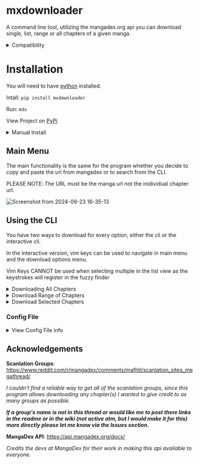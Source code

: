 # mxdownloader
A command line tool, utilizing the mangadex.org api you can download single, list, range or all chapters of a given manga. 

<details>
<summary>Compatibility</summary>

Windows: In Progress 

Linux: Ok

Mac: Error msg may appear during the download process but the download should go through regardless. This is on my list of things to work on going forward. 

**As of 12/17/24**

</details>

# Installation 

You will need to have [python](https://www.python.org/) installed. 


Intall: `pip install mxdownloader` 

Run: `mdx` 


View Project on [PyPi](https://pypi.org/project/mxdownloader/)

<details>
<summary>Manual Install</summary>  

  
- #### Clone repo: `git clone https://github.com/Hiro427/mxdownloader.git /path/to/directory`

- #### Navigate to the project directory: `cd path/to/project` 

- #### Install the requirements: `pip or pip3 install -r requirements.txt`

- #### Run: cd into mxdownloader/mxdownloader: `python/python3 -m mxdownloader.mdx` 
</details>



## Main Menu 

The main functionality is the same for the program whether you decide to copy and paste the url from mangadex or to search from the CLI. 

PLEASE NOTE: The URL must be the manga url not the inidividual chapter url. 

![Screenshot from 2024-09-23 16-35-13](https://github.com/user-attachments/assets/043f42e7-6fb9-4634-bdc2-bf1030577f44)

## Using the CLI 
You have two ways to download for every option, either the cli or the interactive cli.

In the interactive version, vim keys can be used to navigate in main menu and the download options menu.

Vim Keys CANNOT be used when selecting multiple in the list view as the keystrokes will register in the fuzzy finder 

<details>
<summary>Downloading All Chapters</summary> 

  
![Screenshot from 2024-09-23 16-35-50](https://github.com/user-attachments/assets/2dfb3f5c-966a-41df-83d1-aa373152534f)
![Screenshot from 2024-09-23 16-41-02](https://github.com/user-attachments/assets/57801c7d-5e43-4fcd-ad08-645831fd2f27)
  
</details>

<details>
  
<summary>Download Range of Chapters</summary>


![Screenshot from 2024-09-23 16-40-39](https://github.com/user-attachments/assets/5432a4ba-a853-4ce2-b2fc-6e2f903f9c4f)
![Screenshot from 2024-09-23 16-36-20](https://github.com/user-attachments/assets/ff8bd836-f83c-4424-9732-8c8374fc644f)
</details>

<details>
<summary>Download Selected Chapters</summary>

As I said above VIM keys CANNOT be used here as the program will register them as part of the search. In this menu you will need to use up or down arrows to navigate in addition to the fuzzy finder. 

You can type the chapter title or number, pressing enter adds that chapter to the list of the ones you wish to download.

You can then press continue to begin downloading.

![Screenshot from 2024-09-23 16-37-53](https://github.com/user-attachments/assets/2151e85a-55f5-4252-a0d1-e11a97d2078a)

![Screenshot from 2024-09-23 16-37-28](https://github.com/user-attachments/assets/e91765b4-dd03-4c26-b8bb-643455e22268)

![Screenshot from 2024-09-23 16-40-22](https://github.com/user-attachments/assets/f55a88b1-3fbe-4831-b6e6-7bf5aae91f6a)

</details>

### Config File 
<details>
<summary>View Config File info</summary>
  
Usable without config file: Default to ~/Downloads/Manga

The location of the config file is hard coded by default to be ~/config/mxcli/config.ini. I will add functionality in the program so that it can be changed from the cli. But for now if you want to change the default download directory create the config file. 


#### Example Config File:

![Screenshot from 2024-09-03 13-38-51](https://github.com/user-attachments/assets/db71125f-77eb-48e5-9826-18d92bd105c9)

</details>

## Acknowledgements
**Scanlation Groups**: https://www.reddit.com/r/mangadex/comments/mafhtl/scanlation_sites_megathread/


_I couldn't find a reliable way to get all of the scanlation groups, since this program allows downloading any chapter(s) I wanted to give credit to as many groups as possible._

**_If a group's name is not in this thread or would like me to post there links in the readme or in the wiki (not active atm, but I would make it for this) more directly please let me know via the Issues section._**

**MangaDex API**: https://api.mangadex.org/docs/

_Credits the devs at MangaDex for their work in making this api available to everyone._
